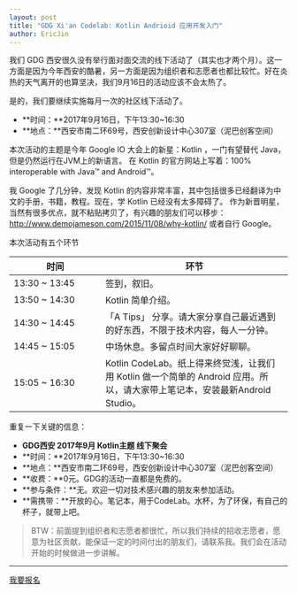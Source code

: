 ```yaml
---
layout: post
title: "GDG Xi'an Codelab: Kotlin Andrioid 应用开发入门"
author: EricJin
---
```


我们 GDG 西安很久没有举行面对面交流的线下活动了（其实也才两个月）。这一方面是因为今年西安的酷暑，另一方面是因为组织者和志愿者也都比较忙。好在炎热的天气离开的也算坚决，我们9月16日的活动应该不会太热了。

是的，我们要继续实施每月一次的社区线下活动了。

 - **时间：**2017年9月16日，下午13:30~16:30
 - **地点：**西安市南二环69号，西安创新设计中心307室（泥巴创客空间）

本次活动的主题是今年 Google IO 大会上的新星：Kotlin ，一门有望替代 Java，但是仍然运行在JVM上的新语言。
在 Kotlin 的官方网站上写着：100% interoperable with Java™ and Android™。

我 Google 了几分钟，发现 Kotlin 的内容非常丰富，其中包括很多已经翻译为中文的手册，书籍，教程。现在，学 Kotlin 已经没有太多障碍了。
作为新晋明星，当然有很多优点，就不粘贴拷贝了，有兴趣的朋友们可以移步：<http://www.demojameson.com/2015/11/08/why-kotlin/> 或者自行 Google。

本次活动有五个环节

<table class="striped">
<thead>
  <tr>
    <th>时间</th>
    <th>环节</th>
  </tr>
</thead>
<tbody>
  <tr><td width="150">13:30 ~ 13:45</td><td>签到，叙旧。  </td></tr>
  <tr><td width="150">13:50 ~ 14:30</td><td>Kotlin 简单介绍。   </td></tr>
  <tr><td width="150">14:30 ~ 14:45</td><td>「A Tips」 分享。请大家分享自己最近遇到的好东西，不限于技术内容，每人一分钟。 </td></tr>
  <tr><td width="150">14:45 ~ 15:05</td><td>中场休息。多留点时间大家好好聊聊。 </td></tr>
  <tr><td width="150">15:05 ~ 16:30</td><td>Kotlin CodeLab。纸上得来终觉浅，让我们用 Kotlin 做一个简单的 Android 应用。所以，请大家带上笔记本，安装最新Android Studio。 </td></tr>
</tbody>
</table>

重复一下关键的信息：

 - **GDG西安 2017年9月 Kotlin主题 线下聚会**
 - **时间：**2017年9月16日，下午13:30~16:30
 - **地点：**西安市南二环69号，西安创新设计中心307室（泥巴创客空间）
 - **收费：**0元。GDG的活动一直都是免费的。
 - **参与条件：**无。欢迎一切对技术感兴趣的朋友来参加活动。
 - **需携带：**开放的心。笔记本，用于CodeLab。水杯，为了环保，有自己的杯子，就带上吧。
  
> BTW：前面提到组织者和志愿者都很忙，所以我们持续的招收志愿者，愿意为社区贡献，能保证一定的时间付出的朋友们，请联系我。我们会在活动开始的时候做进一步讲解。

----

<div class="text-center">
  <p>
    <a href="https://jinshuju.net/f/b6vbnA" class="btn btn-success">我要报名</a>  
  </p>
</div>

